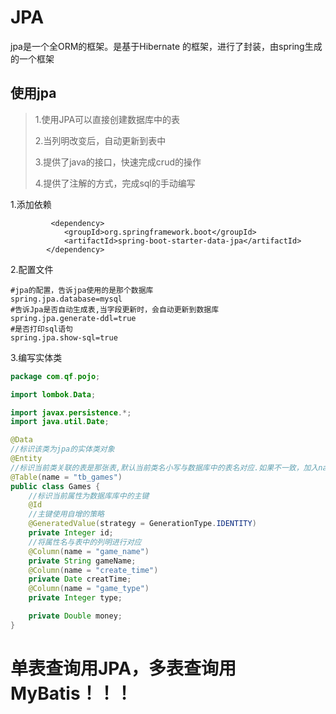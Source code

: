 # JPA

jpa是一个全ORM的框架。是基于Hibernate 的框架，进行了封装，由spring生成的一个框架

## 使用jpa

> 1.使用JPA可以直接创建数据库中的表
>
> 2.当列明改变后，自动更新到表中
>
> 3.提供了java的接口，快速完成crud的操作
>
> 4.提供了注解的方式，完成sql的手动编写

1.添加依赖

```
		 <dependency>
            <groupId>org.springframework.boot</groupId>
            <artifactId>spring-boot-starter-data-jpa</artifactId>
        </dependency>
```

2.配置文件

```properties
#jpa的配置，告诉jpa使用的是那个数据库
spring.jpa.database=mysql
#告诉Jpa是否自动生成表,当字段更新时，会自动更新到数据库
spring.jpa.generate-ddl=true
#是否打印sql语句
spring.jpa.show-sql=true

```

3.编写实体类

```java
package com.qf.pojo;

import lombok.Data;

import javax.persistence.*;
import java.util.Date;

@Data
//标识该类为jpa的实体类对象
@Entity
//标识当前类关联的表是那张表,默认当前类名小写与数据库中的表名对应.如果不一致，加入name属性，标识表的名称
@Table(name = "tb_games")
public class Games {
    //标识当前属性为数据库库中的主键
    @Id
    //主键使用自增的策略
    @GeneratedValue(strategy = GenerationType.IDENTITY)
    private Integer id;
    //将属性名与表中的列明进行对应
    @Column(name = "game_name")
    private String gameName;
    @Column(name = "create_time")
    private Date creatTime;
    @Column(name = "game_type")
    private Integer type;

    private Double money;
}

```

# 单表查询用JPA，多表查询用MyBatis！！！

